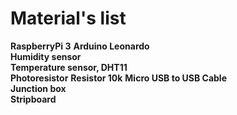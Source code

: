# Material's list

**RaspberryPi 3** 
**Arduino Leonardo**  
**Humidity sensor**  
**Temperature sensor, DHT11**  
**Photoresistor** 
**Resistor 10k** 
**Micro USB to USB Cable**  
**Junction box**  
**Stripboard** 


